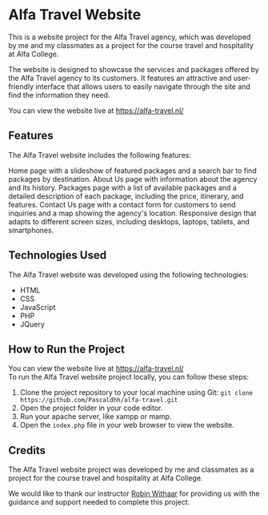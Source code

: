 # Alfa Travel Website
This is a website project for the Alfa Travel agency, which was developed by me and my classmates as a project for the course travel and hospitality at Alfa College.

The website is designed to showcase the services and packages offered by the Alfa Travel agency to its customers. It features an attractive and user-friendly interface that allows users to easily navigate through the site and find the information they need.

You can view the website live at https://alfa-travel.nl/

## Features
The Alfa Travel website includes the following features:

Home page with a slideshow of featured packages and a search bar to find packages by destination.
About Us page with information about the agency and its history.
Packages page with a list of available packages and a detailed description of each package, including the price, itinerary, and features.
Contact Us page with a contact form for customers to send inquiries and a map showing the agency's location.
Responsive design that adapts to different screen sizes, including desktops, laptops, tablets, and smartphones.
## Technologies Used
The Alfa Travel website was developed using the following technologies:

- HTML
- CSS
- JavaScript
- PHP
- JQuery
## How to Run the Project
You can view the website live at https://alfa-travel.nl/ <br />
To run the Alfa Travel website project locally, you can follow these steps:

1. Clone the project repository to your local machine using Git: 
```git clone https://github.com/Pascaldhh/alfa-travel.git```
2. Open the project folder in your code editor.
3. Run your apache server, like xampp or mamp.
4. Open the `index.php` file in your web browser to view the website.
## Credits
The Alfa Travel website project was developed by me and classmates as a project for the course travel and hospitality at Alfa College.

We would like to thank our instructor [Robin Withaar](https://github.com/rjwithaar) for providing us with the guidance and support needed to complete this project.
